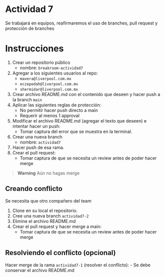 # Actividad 7
Se trabajará en equipos, reafirmaremos el uso de branches, pull request y
protección de branches

# Instrucciones
1. Crear un repositorio público
      - nombre: `breakroom-actividad7`
2. Agregar a los siguientes usuarios al repo:
      - `mavera@liverpool.com.mx`
      - `eczepedah@liverpool.com.mx`
      - `shermidar@liverpool.com.mx`
3. Crear archivo README.md con el contenido que deseen y 
hacer push a la branch `main` 
4. Aplicar las siguientes reglas de protección:
      - No permitir hacer push directo a main
      - Requerir al menos 1 approval
5. Modificar el archivo README.md (agregar el texto que deseen) e intentar hacer un push:
      - Tomar captura del error que se muestra en la terminal.
6. Crear una nueva branch
      - nombre: `actividad7`
7. Hacer push de esa rama.
8. Crear el pull request:
      - Tomar captura de que se necesita un review antes de poder hacer merge
> **Warning**
> Aún no hagas merge

## Creando conflicto
Se necesita que otro compañero del team
1. Clone en su local el repositorio.
2. Cree una nueva branch `actividad7-2`
3. Elimine el archivo README.md
4. Crear el pull request y hacer merge a main:
      - Tomar captura de que se necesita un review antes de poder hacer merge

## Resolviendo el conflicto (opcional)
Hacer merge de la rama `actividad7-1` (resolver el conflicto):
      - Se debe conservar el archivo README.md
